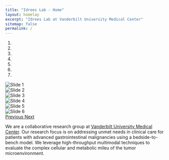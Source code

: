 ```yaml
---
title: "Idrees Lab - Home"
layout: homelay
excerpt: "Idrees Lab at Vanderbilt University Medical Center"
sitemap: false
permalink: /
---
```


<div markdown="0" id="carousel" class="carousel slide" data-ride="carousel" data-interval="4000" data-pause="hover" >
    <!-- Menu -->
    <ol class="carousel-indicators">
        <li data-target="#carousel" data-slide-to="0" class="active"></li>
        <li data-target="#carousel" data-slide-to="1"></li>
        <li data-target="#carousel" data-slide-to="2"></li>
        <li data-target="#carousel" data-slide-to="3"></li>
        <li data-target="#carousel" data-slide-to="4"></li>
        <li data-target="#carousel" data-slide-to="5"></li>
        <li data-target="#carousel" data-slide-to="6"></li>
    </ol> 
    <!-- Items -->
    <div class="carousel-inner" markdown="0">
        <div class="item active">
            <img src="{{ site.url }}{{ site.baseurl }}/images/slider7001400/dummy.png" alt="Slide 1" />
        </div>
        <div class="item">
            <img src="{{ site.url }}{{ site.baseurl }}/images/slider7001400/dummy.png" alt="Slide 2" />
        </div>
        <div class="item">
            <img src="{{ site.url }}{{ site.baseurl }}/images/slider7001400/dummy.png" alt="Slide 3" />
        </div>
        <div class="item">
            <img src="{{ site.url }}{{ site.baseurl }}/images/slider7001400/dummy.png" alt="Slide 4" />
        </div>
        <div class="item">
            <img src="{{ site.url }}{{ site.baseurl }}/images/slider7001400/dummy.png" alt="Slide 5" />
        </div>       
         <div class="item">
            <img src="{{ site.url }}{{ site.baseurl }}/images/slider7001400/dummy.png" alt="Slide 6" />
        </div>
    </div>
  <a class="left carousel-control" href="#carousel" role="button" data-slide="prev">
    <span class="glyphicon glyphicon-chevron-left" aria-hidden="true"></span>
    <span class="sr-only">Previous</span>
  </a>
  <a class="right carousel-control" href="#carousel" role="button" data-slide="next">
    <span class="glyphicon glyphicon-chevron-right" aria-hidden="true"></span>
    <span class="sr-only">Next</span>
  </a>
</div> 

We are a collaborative research group at [Vanderbilt University Medical Center](https://vumc.org). Our research focus is on addressing unmet needs in clinical care for patients with advanced gastrointestinal malignancies using a bedside-to-bench model. We leverage high-throughput multimodal techniques to evaluate the complex cellular and metabolic mileu of the tumor microenvironment. 

 <!-- **We are  looking for passionate new PhD students, Postdocs, and Master students to join the team** [(more info)]({{ site.url }}{{ site.baseurl }}/vacancies) **!** -->

<!-- <figure class="fourth">
  <img src="{{ site.url }}{{ site.baseurl }}/images/logopic/Logo_Leiden.jpg" style="width: 210px">
  <img src="{{ site.url }}{{ site.baseurl }}/images/logopic/Logo_Nanofront.jpg" style="width: 110px">
  <img src="{{ site.url }}{{ site.baseurl }}/images/logopic/Logo_NWO.jpg" style="width: 120px">
  <img src="{{ site.url }}{{ site.baseurl }}/images/logopic/Logo_ERC.jpg" style="width: 110px">
</figure> -->
